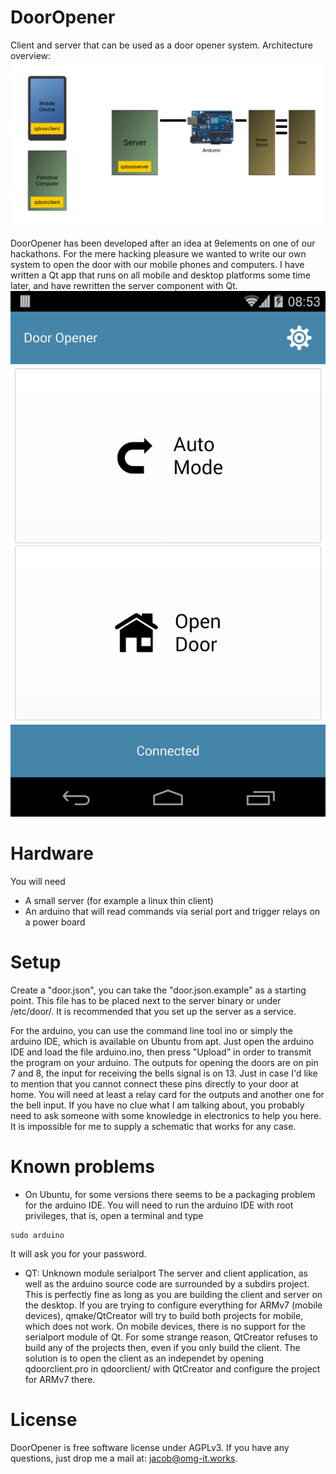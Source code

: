 DoorOpener
==========

Client and server that can be used as a door opener system.
Architecture overview:
![Architecture](https://github.com/cybercatalyst/dooropener/blob/master/dooropener.png "Architecture")

DoorOpener has been developed after an idea at 9elements on one of our hackathons. For the mere hacking pleasure we wanted to write our own system to open the door with our mobile phones and computers. I have written a Qt app that runs on all mobile and desktop platforms some time later, and have rewritten the server component with Qt.
![Android app](https://github.com/cybercatalyst/dooropener/blob/master/android.png "Android app")

Hardware
========

You will need
- A small server (for example a linux thin client)
- An arduino that will read commands via serial port and trigger relays on a power board

Setup
=====
Create a "door.json", you can take the "door.json.example" as a starting point. This file has to be placed next to the server binary or under /etc/door/. It is recommended that you set up the server as a service.

For the arduino, you can use the command line tool ino or simply the arduino IDE, which is available on Ubuntu from apt. Just open the arduino IDE and load the file arduino.ino, then press "Upload" in order to transmit the program on your arduino. The outputs for opening the doors are on pin 7 and 8, the input for receiving the bells signal is on 13. Just in case I'd like to mention that you cannot connect these pins directly to your door at home. You will need at least a relay card for the outputs and another one for the bell input. If you have no clue what I am talking about, you probably need to ask someone with some knowledge in electronics to help you here. It is impossible for me to supply a schematic that works for any case.
 
Known problems
==============
- On Ubuntu, for some versions there seems to be a packaging problem for the arduino IDE.
You will need to run the arduino IDE with root privileges, that is, open a terminal and type
```
sudo arduino
```
It will ask you for your password.

- QT: Unknown module serialport
The server and client application, as well as the arduino source code are surrounded by a subdirs project. This is perfectly fine as long as you are building the client and server on the desktop. If you are trying to configure everything for ARMv7 (mobile devices), qmake/QtCreator will try to build both projects for mobile, which does not work. On mobile devices, there is no support for the serialport module of Qt. For some strange reason, QtCreator refuses to build any of the projects then, even if you only build the client. The solution is to open the client as an independet by opening qdoorclient.pro in qdoorclient/ with QtCreator and configure the project for ARMv7 there. 

License
=======
DoorOpener is free software license under AGPLv3. If you have any questions, just drop me a mail at: jacob@omg-it.works.
